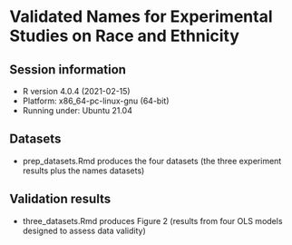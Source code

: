 # Validated Names for Experimental Studies on Race and Ethnicity

## Session information 

* R version 4.0.4 (2021-02-15)
* Platform: x86_64-pc-linux-gnu (64-bit)
* Running under: Ubuntu 21.04

## Datasets

* prep_datasets.Rmd produces the four datasets (the three experiment results plus the names datasets)

## Validation results

* three_datasets.Rmd produces Figure 2 (results from four OLS models designed to assess data validity)
